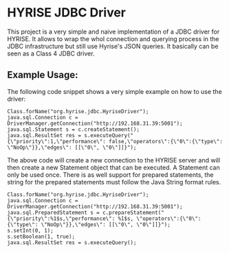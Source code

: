 # HYRISE JDBC Driver


This project is a very simple and naive implementation of a JDBC driver for
HYRISE. It allows to wrap the whol connection and querying process in the JDBC
infrastructure but still use Hyrise's JSON queries. It basically can be seen
as a Class 4 JDBC driver.


## Example Usage:

The following code snippet shows a very simple example on how to use the driver:

    Class.forName("org.hyrise.jdbc.HyriseDriver");
    java.sql.Connection c = DriverManager.getConnection("http://192.168.31.39:5001");
    java.sql.Statement s = c.createStatement();
    java.sql.ResultSet res = s.executeQuery("{\"priority\":1,\"performance\": false,\"operators\":{\"0\":{\"type\": \"NoOp\"}},\"edges\": [[\"0\", \"0\"]]}");

The above code will create a new connection to the HYRISE server and will then
create a new Statement object that can be executed. A Statement can only be
used once. There is as well support for prepared statements, the string for
the prepared statements must follow the Java String format rules.

    Class.forName("org.hyrise.jdbc.HyriseDriver");
    java.sql.Connection c = DriverManager.getConnection("http://192.168.31.39:5001");
    java.sql.PreparedStatement s = c.prepareStatement("{\"priority\":%1$s,\"performance\": %1$s, \"operators\":{\"0\":{\"type\": \"NoOp\"}},\"edges\": [[\"0\", \"0\"]]}");
    s.setInt(0, 1);
    s.setBoolean(1, true);
    java.sql.ResultSet res = s.executeQuery();
    
